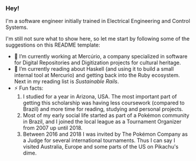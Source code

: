 ### Hey! 

I'm a software engineer initially trained in Electrical Engineering and Control Systems. 

I'm still not sure what to show here, so let me start by following some of the suggestions on this README template:

- 🔭 I’m currently working at Mercúrio, a company specialized in software for Digital Repositories and Digitization projects for cultural heritage.
- 🌱 I’m currently reading about Haskell (and using it to build a small internal tool at Mercurio) and getting back into the Ruby ecosystem. Next in my reading list is *Sustainable Rails*.
- ⚡ Fun facts: 
  1. I studied for a year in Arizona, USA. The most important part of getting this scholarship was having less coursework (compared to Brazil) and more time for reading, studying and personal projects.
  2. Most of my early social life started as part of a Pokémon community in Brazil, and I joined the local league as a Tournament Organizer from 2007 up until 2018. 
  3. Between 2016 and 2018 I was invited by The Pokémon Company as a Judge for several international tournaments. Thus I can say I visited Australia, Europe and some parts of the US on Pikachu's dime.

<!--
- 🔭 I’m currently working on ...
- 🌱 I’m currently learning ...
- 👯 I’m looking to collaborate on ...
- 💬 Ask me about ...
- 📫 How to reach me: ...
- ⚡ Fun fact: ...
-->
